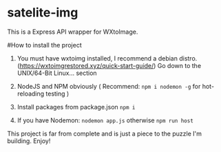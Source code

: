 # satelite-img

This is a Express API wrapper for WXtoImage. 

#How to install the project

1. You must have wxtoimg installed, I recommend a debian distro.
(https://wxtoimgrestored.xyz/quick-start-guide/) Go down to the UNIX/64-Bit Linux... section

2. NodeJS and NPM obviously ( Recommend: `npm i nodemon -g` for hot-reloading testing )

3. Install packages from package.json `npm i`

4. If you have Nodemon: `nodemon app.js` otherwise `npm run host`

This project is far from complete and is just a piece to the puzzle I'm building. Enjoy!
